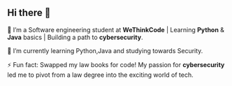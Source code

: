 ## Hi there 👋
🔭 I’m a Software engineering student at **WeThinkCode** | Learning **Python** & **Java** basics | Building a path to **cybersecurity**.


🌱 I’m currently learning Python,Java and studying towards Security.

⚡ Fun fact: Swapped my law books for code! My passion for **cybersecurity** led me to pivot from a law degree into the exciting world of tech.


